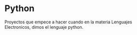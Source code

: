 # Python

Proyectos que empece a hacer cuando en la materia Lenguajes Electronicos, dimos el lenguaje python.
